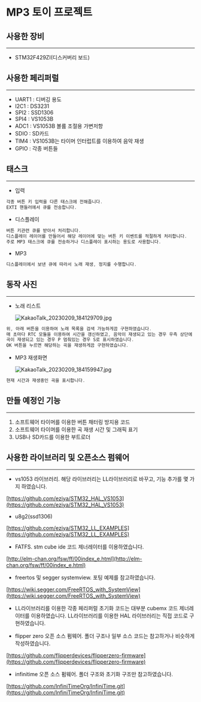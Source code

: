 # MP3 토이 프로젝트

## 사용한 장비

---

- STM32F429ZI(디스커버리 보드)

## 사용한 페리퍼럴

---

- UART1 : 디버깅 용도
- I2C1 : DS3231
- SPI2 : SSD1306
- SPI4 : VS1053B
- ADC1 : VS1053B 볼륨 조절용 가변저항
- SDIO : SD카드
- TIM4 :  VS1053B는 타이머 인터럽트를 이용하여 음악 재생
- GPIO : 각종 버튼들

## 태스크

---

- 입력

```c
각종 버튼 키 입력을 다른 태스크에 전해줍니다.
EXTI 핸들러에서 큐를 전송합니다.
```

- 디스플레이

```c
버튼 키관련 큐를 받아서 처리합니다.
디스플레이 레이어를 만들어서 해당 레이어에 맞는 버튼 키 이벤트를 적절하게 처리합니다.
주로 MP3 태스크에 큐를 전송하거나 디스플레이 표시하는 용도로 사용합니다.
```

- MP3

```c
디스플레이에서 보낸 큐에 따라서 노래 재생, 정지를 수행합니다.
```

## 동작 사진

---

- 노래 리스트
    
    ![KakaoTalk_20230209_184129709.jpg](https://s3-us-west-2.amazonaws.com/secure.notion-static.com/8091165a-1bab-4477-81db-0a1172faf8a9/KakaoTalk_20230209_184129709.jpg)
    

```c
위, 아래 버튼을 이용하여 노래 목록을 검색 가능하게끔 구현하였습니다.
매 초마다 RTC 모듈을 이용하여 시간을 갱신하였고, 음악이 재생되고 있는 경우 우측 상단에
곡이 재생되고 있는 경우 P 멈춰있는 경우 S로 표시하였습니다.
OK 버튼을 누르면 해당하는 곡을 재생하게끔 구현하였습니다.
```

- MP3 재생화면
    
    ![KakaoTalk_20230209_184159947.jpg](https://s3-us-west-2.amazonaws.com/secure.notion-static.com/ad3b03de-8b0c-43d5-aea6-2747d8007c21/KakaoTalk_20230209_184159947.jpg)
    

```c
현재 시간과 재생중인 곡을 표시합니다.
```

## 만들 예정인 기능

---

1. 소프트웨어 타이머를 이용한 버튼 채터링 방지용 코드
2. 소프트웨어 타이머를 이용한 곡 재생 시간 및 그래픽 표기
3. USB나 SD카드를 이용한 부트로더

## 사용한 라이브러리 및 오픈소스 펌웨어

---

- vs1053 라이브러리. 해당 라이브러리는 LL라이브러리로 바꾸고, 기능 추가를 몇 가지 하였습니다.

[https://github.com/eziya/STM32_HAL_VS1053](https://github.com/eziya/STM32_HAL_VS1053)

- u8g2(ssd1306)

[https://github.com/eziya/STM32_LL_EXAMPLES](https://github.com/eziya/STM32_LL_EXAMPLES)

- FATFS. stm cube ide 코드 제너레이터를 이용하였습니다.

[http://elm-chan.org/fsw/ff/00index_e.html](http://elm-chan.org/fsw/ff/00index_e.html)

- freertos 및 segger systemview. 포팅 예제를 참고하였습니다.

[https://wiki.segger.com/FreeRTOS_with_SystemView](https://wiki.segger.com/FreeRTOS_with_SystemView)

- LL라이브러리를 이용한 각종 페리퍼럴 초기화 코드는 대부분 cubemx 코드 제너레이터를 이용하였습니다. LL라이브러리를 이용한 HAL 라이브러리는 직접 코드로 구현하였습니다.

- flipper zero 오픈 소스 펌웨어. 폴더 구조나 일부 소스 코드는 참고하거나 비슷하게 작성하였습니다.

[https://github.com/flipperdevices/flipperzero-firmware](https://github.com/flipperdevices/flipperzero-firmware)

- infinitime 오픈 소스 펌웨어. 폴더 구조와 초기화 구조만 참고하였습니다.

[https://github.com/InfiniTimeOrg/InfiniTime.git](https://github.com/InfiniTimeOrg/InfiniTime.git)

